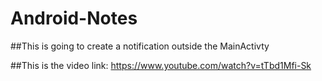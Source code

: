 # Android-Notes
##This is going to create a notification outside the MainActivty

##This is the video link: https://www.youtube.com/watch?v=tTbd1Mfi-Sk
